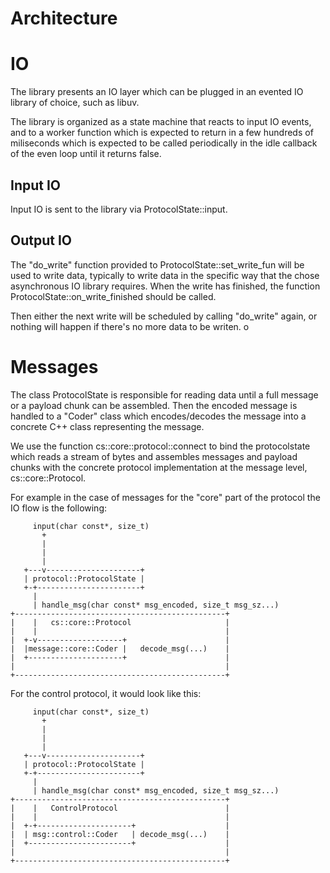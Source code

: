 Architecture
============


# IO

The library presents an IO layer which can be plugged in an evented IO library of choice, such as
libuv.


The library is organized as a state machine that reacts to input IO events, and to a worker function
which is expected to return in a few hundreds of miliseconds which is expected to be called
periodically in the idle callback of the even loop until it returns false.


## Input IO

Input IO is sent to the library via ProtocolState::input.

## Output IO

The "do_write" function provided to ProtocolState::set_write_fun will be used to write data, typically to write
data in the specific way that the chose asynchronous IO library requires. When the write has
finished, the function ProtocolState::on_write_finished should be called.

Then either the next write will be scheduled by calling "do_write" again, or nothing will happen if
there's no more data to be writen.
o



# Messages


The class ProtocolState is responsible for reading data until a full message or a payload chunk can
be assembled. Then the encoded message is handled to a "Coder" class which encodes/decodes the
message into a concrete C++ class representing the message.

We use the function cs::core::protocol::connect to bind the protocolstate which reads a stream of
bytes and assembles messages and payload chunks with the concrete protocol implementation at the
message level, cs::core::Protocol.

For example in the case of messages for the "core" part of the protocol the IO flow is the
following:


```
     input(char const*, size_t)
       +
       |
       |
       |
   +---v---------------------+
   | protocol::ProtocolState |
   +-+-----------------------+
     |
     | handle_msg(char const* msg_encoded, size_t msg_sz...)
+-----------------------------------------------+
|    |   cs::core::Protocol                     |
|    |                                          |
|  +-v-------------------+                      |
|  |message::core::Coder |   decode_msg(...)    |
|  +---------------------+                      |
|                                               |
+-----------------------------------------------+

```

For the control protocol, it would look like this:


```
     input(char const*, size_t)
       +
       |
       |
       |
   +---v---------------------+
   | protocol::ProtocolState |
   +-+-----------------------+
     |
     | handle_msg(char const* msg_encoded, size_t msg_sz...)
+-----------------------------------------------+
|    |   ControlProtocol                        |
|    |                                          |
|  +-+---------------------+                    |
|  | msg::control::Coder   | decode_msg(...)    |
|  +-----------------------+                    |
|                                               |
+-----------------------------------------------+

```


